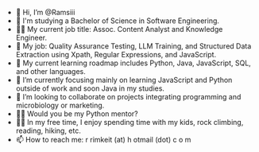- 👋 Hi, I’m @Ramsiii
- 📖 I'm studying a Bachelor of Science in Software Engineering.
- 👨‍💻 My current job title: Assoc. Content Analyst and Knowledge Engineer.
- 🤖 My job: Quality Assurance Testing, LLM Training, and Structured Data Extraction using Xpath, Regular Expressions, and JavaScript.
- 👀 My current learning roadmap includes Python, Java, JavaScript, SQL, and other languages.
- 🌱 I’m currently focusing mainly on learning JavaScript and Python outside of work and soon Java in my studies.
- 💞️ I’m looking to collaborate on projects integrating programming and microbiology or marketing.
- 👨‍🎓 Would you be my Python mentor?
- 🧗‍♂️ In my free time, I enjoy spending time with my kids, rock climbing, reading, hiking, etc.
- 📫 How to reach me: r rimkeit (at) h otmail (dot) c o m
